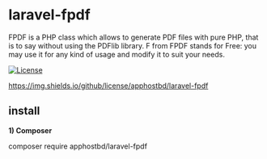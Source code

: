 # laravel-fpdf
FPDF is a PHP class which allows to generate PDF files with pure PHP, that is to say without using the PDFlib library. F from FPDF stands for Free: you may use it for any kind of usage and modify it to suit your needs.

[![License](https://img.shields.io/github/license/apphostbd/laravel-fpdf/license.svg?format=flat-square)](https://github.com/apphostbd/laravel-fpdf)

https://img.shields.io/github/license/apphostbd/laravel-fpdf
## install

**1) Composer**

composer require apphostbd/laravel-fpdf
